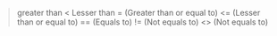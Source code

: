  > greater than
 < Lesser than
 >= (Greater than or equal to)
 <= (Lesser than or equal to)
 == (Equals to)
 != (Not equals to)
 <> (Not equals to)